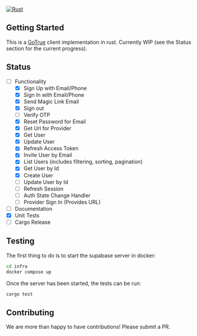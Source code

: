 [![Rust](https://github.com/Fubinator/gotrue-rs/actions/workflows/ci.yml/badge.svg)](https://github.com/Fubinator/gotrue-rs/actions/workflows/ci.yml)

## Getting Started

This is a [GoTrue](https://github.com/supabase/gotrue) client implementation in rust. Currently WIP (see the Status section for the current progress).

## Status

- [ ] Functionality
  - [x] Sign Up with Email/Phone
  - [x] Sign In with Email/Phone
  - [x] Send Magic Link Email
  - [x] Sign out
  - [ ] Verify OTP
  - [x] Reset Password for Email
  - [x] Get Url for Provider
  - [x] Get User
  - [x] Update User
  - [x] Refresh Access Token
  - [x] Invite User by Email
  - [x] List Users (includes filtering, sorting, pagination)
  - [x] Get User by Id
  - [x] Create User
  - [ ] Update User by Id
  - [ ] Refresh Session
  - [ ] Auth State Change Handler
  - [ ] Provider Sign In (Provides URL)
- [ ] Documentation
- [x] Unit Tests
- [ ] Cargo Release

## Testing

The first thing to do is to start the supabase server in docker:

```sh
cd infra
docker compose up
```

Once the server has been started, the tests can be run:

```sh
cargo test
```

## Contributing

We are more than happy to have contributions! Please submit a PR.
